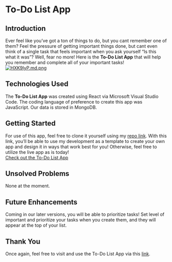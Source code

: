 # To-Do List App  

## Introduction  

Ever feel like you’ve got a ton of things to do, but you cant remember one of them? Feel the pressure of getting important things done, but cant even think of a single task that feels important when you ask yourself “Is this what it was”? Well, fear no more! Here is the **To-Do List App** that will help you remember and complete all of your important tasks!  
[![HXK9lyP.md.png](https://iili.io/HXK9lyP.md.png)](https://to-do-list-ix6t.onrender.com)

## Technologies Used  

The **To-Do List App** was created using React via Microsoft Visual Studio Code. The coding language of preference to create this app was JavaScript. Our data is stored in MongoDB.  

## Getting Started  

For use of this app, feel free to clone it yourself using my [repo link](https://github.com/SWEJoseAneurys/ToDoListApp.git). With this link, you’ll be able to use my development as a template to create your own app and design it in ways that work best for you! Otherwise, feel free to utilize the live app as is today!  
[Check out the To-Do List App](https://to-do-list-ix6t.onrender.com)  

## Unsolved Problems  

None at the moment.  

## Future Enhancements  

Coming in our later versions, you will be able to prioritize tasks! Set level of important and prioritize your tasks when you create them, and they will appear at the top of your list.  

## Thank You
Once again, feel free to visit and use the To-Do List App via this [link](https://to-do-list-ix6t.onrender.com).

